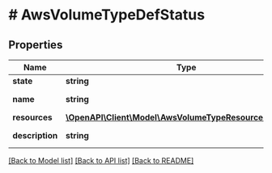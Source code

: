 # # AwsVolumeTypeDefStatus

## Properties

Name | Type | Description | Notes
------------ | ------------- | ------------- | -------------
**state** | **string** |  | [optional]
**name** | **string** | aws_volume_type name. | [optional]
**resources** | [**\OpenAPI\Client\Model\AwsVolumeTypeResourcesDefStatus**](AwsVolumeTypeResourcesDefStatus.md) |  | [optional]
**description** | **string** | A description for aws_volume_type. | [optional]

[[Back to Model list]](../../README.md#models) [[Back to API list]](../../README.md#endpoints) [[Back to README]](../../README.md)
